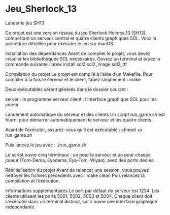 # Jeu_Sherlock_13
Lancer le jeu SH13

Ce projet est une version réseau du jeu Sherlock Holmes 13 (SH13), comportant un serveur central et quatre clients graphiques SDL.
Voici la procédure détaillée pour exécuter le jeu sur macOS.

Installation des dépendances
Avant de compiler le projet, vous devez installer les bibliothèques SDL nécessaires. Ouvrez un terminal et tapez la commande suivante : 
brew install sdl2 sdl2_image sdl2_ttf

Compilation du projet
Le projet est compilé à l’aide d’un Makefile. Pour compiler à la fois le serveur et le client, tapez simplement :
make

Deux exécutables seront générés dans le dossier courant :

server : le programme serveur
client : l’interface graphique SDL pour les joueur

Lancement automatique du serveur et des clients
Un script run_game.sh est fourni pour démarrer automatiquement le serveur et les quatre clients.

Avant de l’exécuter, assurez-vous qu’il est exécutable :
chmod +x run_game.sh

Puis lancez le jeu avec :
./run_game.sh

Le script ouvre cinq terminaux : un pour le serveur et un pour chaque joueur (Tom-Dema, Eyadema, Eya-Tom, Wiyao), avec des ports dédiés.

Réinitialisation du projet
Avant de relancer une session, vous pouvez nettoyer les fichiers précédents avec :
make clean
Puis relancez la compilation et l’exécution.

Informations supplémentaires
Le port par défaut du serveur est 1234.
Les clients utilisent les ports 5001, 5002, 5003 et 5004.
Chaque client doit s'exécuter dans un terminal distinct, car il ouvre une interface graphique indépendante.
